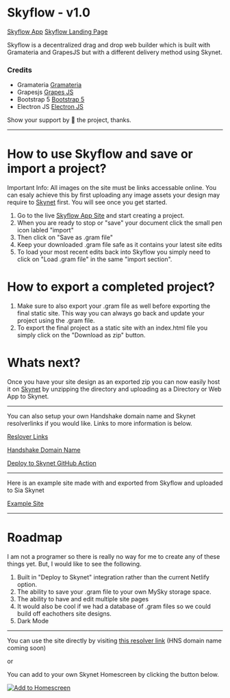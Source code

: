 # Skyflow - v1.0

[Skyflow App](https://040bcu4cctuqumc44croub7d4mng7j4ntc9nep02d7tn4hflomrm17o.siasky.net/)
[Skyflow Landing Page](https://0400i72o35kl9iblso87lm4l94vgbsf4r1pcco79h6p8etsetccdp18.siasky.net/)

Skyflow is a decentralized drag and drop web builder which is built with Gramateria and GrapesJS but with a different delivery method using Skynet.

### Credits
- Gramateria [Gramateria](https://github.com/ronaldaug/gramateria)
- Grapesjs [Grapes JS](https://www.grapesjs.com/ "Grapes Js")
- Bootstrap 5 [Bootstrap 5](https://www.getbootstrap.com/ "Bootstrap 5")
- Electron JS [Electron JS](https//www.electronjs.org/ "Electron Js")

Show your support by 🌟 the project, thanks.

----
# How to use Skyflow and save or import a project?

Important Info: All images on the site must be links accessable online. You can esaly achieve this by first uploading any image assets your design may require to [Skynet](https://siasky.net/) first. You will see once you get started.

1. Go to the live [Skyflow App Site](https://040bcu4cctuqumc44croub7d4mng7j4ntc9nep02d7tn4hflomrm17o.siasky.net/) and start creating a project.
2. When you are ready to stop or "save" your document click the small pen icon labled "import"
3. Then click on "Save as .gram file"
4. Keep your downloaded .gram file safe as it contains your latest site edits
5. To load your most recent edits back into Skyflow you simply need to click on "Load .gram file" in the same "import section".

# How to export a completed project?

1. Make sure to also export your .gram file as well before exporting the final static site. This way you can always go back and update your project using the .gram file.
2. To export the final project as a static site with an index.html file you simply click on the "Download as zip" button.

# Whats next? 

Once you have your site design as an exported zip you can now easily host it on [Skynet](https://siasky.net/) by unzipping the directory and uploading as a Directory or Web App to Skynet. 

----

You can also setup your own Handshake domain name and Skynet resolverlinks if you would like. Links to more information is below. 

[Reslover Links](https://docs.siasky.net/skynet-topics/resolver-skylinks)

[Handshake Domain Name](https://docs.siasky.net/developer-guides/setting-up-a-handshake-name)

[Deploy to Skynet GitHub Action](https://docs.siasky.net/developer-guides/deploy-github-actions)

----
Here is an example site made with and exported from Skyflow and uploaded to Sia Skynet

[Example Site](https://3008ppd6evjsudc7on71l4n3099pt525h6vb4d1rspkb4bfepqmhj6g.siasky.net/)

----
# Roadmap

I am not a programer so there is really no way for me to create any of these things yet. But, I would like to see the following.

1. Built in "Deploy to Skynet" integration rather than the current Netlify option.
2. The ability to save your .gram file to your own MySky storage space.
3. The ability to have and edit multiple site pages 
4. It would also be cool if we had a database of .gram files so we could build off eachothers site designs. 
5. Dark Mode

----

You can use the site directly by visiting [this resolver link](https://0400i72o35kl9iblso87lm4l94vgbsf4r1pcco79h6p8etsetccdp18.siasky.net/) (HNS domain name coming soon)

or

You can add to your own Skynet Homescreen by clicking the button below. 

[![Add to Homescreen](https://img.shields.io/badge/Skynet-Add%20To%20Homescreen-00c65e?logo=skynet&labelColor=0d0d0d)](https://homescreen.hns.siasky.net/#/skylink/AQC2eIxnfa9ZhCM3jyztJa8DzJfrE3dkAmn7ckX1xbdgnw)



